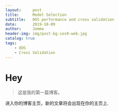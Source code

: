 ```yaml
---
layout:     post
title:      Model Selection
subtitle:   OOS performance and cross validation
date:       2019-10-09
author:     Jemma
header-img: img/post-bg-ios9-web.jpg
catalog: true
tags:
    - OOS
    - Cross Validation
---
```


# Hey
> 这是我的第一篇博客。

进入你的博客主页，新的文章将会出现在你的主页上.
